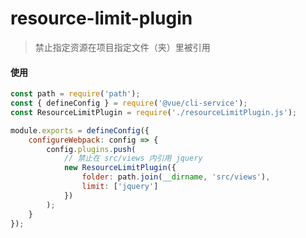 # resource-limit-plugin
> 禁止指定资源在项目指定文件（夹）里被引用

#### 使用
```javascript
const path = require('path');
const { defineConfig } = require('@vue/cli-service');
const ResourceLimitPlugin = require('./resourceLimitPlugin.js');

module.exports = defineConfig({
	configureWebpack: config => {
		config.plugins.push(
            // 禁止在 src/views 内引用 jquery
			new ResourceLimitPlugin({
				folder: path.join(__dirname, 'src/views'),
				limit: ['jquery']
			})
		);
	}
});
```

